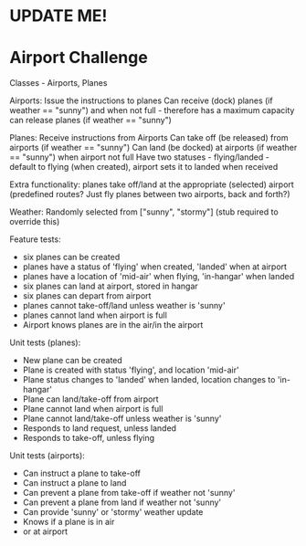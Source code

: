 UPDATE ME!
=========


Airport Challenge
=================

<!-- Task
-----

We have a request from a client to write the software to control the flow of planes at an airport. The planes can land and take off provided that the weather is sunny. Occasionally it may be stormy, in which case no planes can land or take off.  Here are the user stories that we worked out in collaboration with the client.

```
As a pilot
So that I can arrive at my specified destination
I would like to land my plane at the appropriate airport

As a pilot
So that I can set off for my specified destination
I would like to be able to take off from the appropriate airport

As an air traffic controller
So that I can avoid collisions
I want to be able to prevent airplanes landing when the airport if full

As an air traffic controller
So that I can avoid accidents
I want to be able to prevent airplanes landing when the weather is stormy
```

Your task is to test drive the creation a set of classes/modules to satisfy all the above user stories. You will need to use random number generator to set the weather (it is normally sunny but on rare occasions it may be stormy). In your tests, you'll need to use a stub to override random weather to ensure consistent test behaviour. Finally, every plane must have a status indicating whether it's flying or landed.

The existing tests in the spec folder, and base classes in the lib folder are provided merely as a general guide.  Please create more classes, unit and/or feature tests as appropriate.  The existing specs provide the layout of a set of pending unit tests, and a pending 'grand finale' feature test that combines a number of features. It is up to you to implement the tests and create additional tests as necessary.

For overriding random weather behaviour, please read the documentation to learn how to use test doubles: https://www.relishapp.com/rspec/rspec-mocks/docs . There’s an example of using a test double to test a die that’s relevant to testing random weather in the test.

As mentioned above the existing tests are there just for the inspiration if you need it. You don’t have to implement every single test there and you aren’t limited by the tests there either. Feel free to modify the tests as you see fit.

Please create separate files for every class, module and test suite.

The submission will be judged on the following criteria:

* Tests pass
* Tests coverage is good
* The code is elegant: every class has a clear responsibility, methods are short etc.

Note that is a practice 'Tech Test' of the kinds that employers use to screen developer applicants.  More detailed submission requirements/guidelines are in [CONTRIBUTING.md](CONTRIBUTING.md)

Finally, don’t overcomplicate things. This task isn’t as hard as it may seem at first.

* Finally submit a pull request before Monday at 9am with your solution or partial solution.  However much or little amount of code you wrote please please please submit a pull request before Monday at 9am -->

Classes - Airports, Planes

Airports: Issue the instructions to planes
          Can receive (dock) planes (if weather == "sunny") and when not full - therefore has a maximum capacity
          can release planes (if weather == "sunny")

Planes:   Receive instructions from Airports
          Can take off (be released) from airports (if weather == "sunny")
          Can land (be docked) at airports (if weather == "sunny") when airport not full
          Have two statuses - flying/landed - default to flying (when created), airport sets it to landed when received

Extra functionality: planes take off/land at the appropriate (selected) airport (predefined routes? Just fly planes between two airports, back and forth?)

Weather: Randomly selected from ["sunny", "stormy"] (stub required to override this)

Feature tests:

- six planes can be created
- planes have a status of 'flying' when created, 'landed' when at airport
- planes have a location of 'mid-air' when flying, 'in-hangar' when landed
- six planes can land at airport, stored in hangar
- six planes can depart from airport
- planes cannot take-off/land unless weather is 'sunny'
- planes cannot land when airport is full
- Airport knows planes are in the air/in the airport

Unit tests (planes):

- New plane can be created
- Plane is created with status 'flying', and location 'mid-air'
- Plane status changes to 'landed' when landed, location changes to 'in-hangar'
- Plane can land/take-off from airport
- Plane cannot land when airport is full
- Plane cannot land/take-off unless weather is 'sunny'
- Responds to land request, unless landed
- Responds to take-off, unless flying

Unit tests (airports):

- Can instruct a plane to take-off
- Can instruct a plane to land
- Can prevent a plane from take-off if weather not 'sunny'
- Can prevent a plane from land if weather not 'sunny'
- Can provide 'sunny' or 'stormy' weather update
- Knows if a plane is in air
- or at airport























